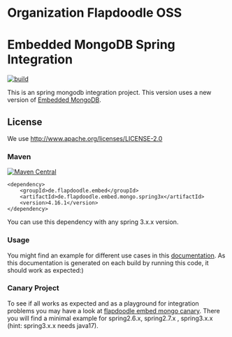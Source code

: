 # Organization Flapdoodle OSS

# Embedded MongoDB Spring Integration

[![build](https://github.com/flapdoodle-oss/de.flapdoodle.embed.mongo.spring/actions/workflows/build.yml/badge.svg?branch=spring-3.1.x)](https://github.com/flapdoodle-oss/de.flapdoodle.embed.mongo.spring/actions/workflows/build.yml)

This is an spring mongodb integration project. This version uses a
new version of [Embedded MongoDB](https://github.com/flapdoodle-oss/de.flapdoodle.embed.mongo/).

## License

We use http://www.apache.org/licenses/LICENSE-2.0

### Maven

[![Maven Central](https://img.shields.io/maven-central/v/de.flapdoodle.embed/de.flapdoodle.embed.mongo.spring31x.svg)](https://maven-badges.herokuapp.com/maven-central/de.flapdoodle.embed/de.flapdoodle.embed.mongo.spring31x)

	<dependency>
		<groupId>de.flapdoodle.embed</groupId>
		<artifactId>de.flapdoodle.embed.mongo.spring3x</artifactId>
		<version>4.16.1</version>
	</dependency>

You can use this dependency with any spring 3.x.x version.

### Usage

You might find an example for different use cases in this [documentation](HowTo.md). As this documentation is generated
on each build by running this code, it should work as expected:)

### Canary Project

To see if all works as expected and as a playground for integration problems you may have a look at
[flapdoodle embed mongo canary](https://github.com/flapdoodle-oss/de.flapdoodle.embed.mongo.canary). There you will
find a minimal example for spring2.6.x, spring2.7.x , spring3.x.x (hint: spring3.x.x needs java17). 

